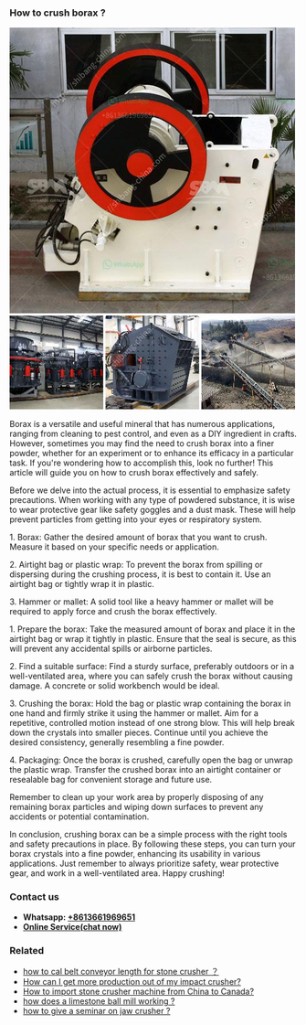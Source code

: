 <h3>How to crush borax ?</h3><img src='1701745181.jpg' alt=''><p>Borax is a versatile and useful mineral that has numerous applications, ranging from cleaning to pest control, and even as a DIY ingredient in crafts. However, sometimes you may find the need to crush borax into a finer powder, whether for an experiment or to enhance its efficacy in a particular task. If you're wondering how to accomplish this, look no further! This article will guide you on how to crush borax effectively and safely.</p><p>Before we delve into the actual process, it is essential to emphasize safety precautions. When working with any type of powdered substance, it is wise to wear protective gear like safety goggles and a dust mask. These will help prevent particles from getting into your eyes or respiratory system.</p><p>1. Borax: Gather the desired amount of borax that you want to crush. Measure it based on your specific needs or application.</p><p>2. Airtight bag or plastic wrap: To prevent the borax from spilling or dispersing during the crushing process, it is best to contain it. Use an airtight bag or tightly wrap it in plastic.</p><p>3. Hammer or mallet: A solid tool like a heavy hammer or mallet will be required to apply force and crush the borax effectively.</p><p>1. Prepare the borax: Take the measured amount of borax and place it in the airtight bag or wrap it tightly in plastic. Ensure that the seal is secure, as this will prevent any accidental spills or airborne particles.</p><p>2. Find a suitable surface: Find a sturdy surface, preferably outdoors or in a well-ventilated area, where you can safely crush the borax without causing damage. A concrete or solid workbench would be ideal.</p><p>3. Crushing the borax: Hold the bag or plastic wrap containing the borax in one hand and firmly strike it using the hammer or mallet. Aim for a repetitive, controlled motion instead of one strong blow. This will help break down the crystals into smaller pieces. Continue until you achieve the desired consistency, generally resembling a fine powder.</p><p>4. Packaging: Once the borax is crushed, carefully open the bag or unwrap the plastic wrap. Transfer the crushed borax into an airtight container or resealable bag for convenient storage and future use.</p><p>Remember to clean up your work area by properly disposing of any remaining borax particles and wiping down surfaces to prevent any accidents or potential contamination.</p><p>In conclusion, crushing borax can be a simple process with the right tools and safety precautions in place. By following these steps, you can turn your borax crystals into a fine powder, enhancing its usability in various applications. Just remember to always prioritize safety, wear protective gear, and work in a well-ventilated area. Happy crushing!</p><h3>Contact us</h3><ul><li><strong>Whatsapp:&nbsp;<a href="https://wa.me/8613661969651">+8613661969651</a></strong></li><li><a href="https://swt.shibang-china.com/?git&amp;zhl&amp;How to crush borax "><strong>Online Service(chat now)</strong></a></li></ul><h3>Related</h3><ul><li><a href='how to cal belt conveyor length for stone crusher ？.md'>how to cal belt conveyor length for stone crusher ？</a></li><li><a href='How can I get more production out of my impact crusher.md'>How can I get more production out of my impact crusher?</a></li><li><a href='How to import stone crusher machine from China to Canada.md'>How to import stone crusher machine from China to Canada?</a></li><li><a href='how does a limestone ball mill working .md'>how does a limestone ball mill working ?</a></li><li><a href='how to give a seminar on jaw crusher .md'>how to give a seminar on jaw crusher ?</a></li></ul>